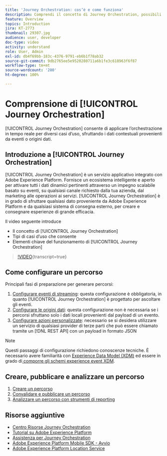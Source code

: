 ```yaml
---
title: 'Journey Orchestration: cos’è e come funziona'
description: Comprendi il concetto di Journey Orchestration, possibili casi d’uso e gli elementi chiave del suo funzionamento.
feature: Overview
topics: Introduction
jira: KT-2773
thumbnail: 29307.jpg
audience: user, developer
doc-type: video
activity: understand
role: User, Admin
exl-id: db4f69bb-183c-4376-9791-eb6b1f78ab32
source-git-commit: 9db2765ee5e9520280711a6b1fe3c618963f6f87
workflow-type: tm+mt
source-wordcount: '280'
ht-degree: 100%

---
```


# Comprensione di [!UICONTROL Journey Orchestration]

[!UICONTROL Journey Orchestration] consente di applicare l’orchestrazione in tempo reale per diversi casi d’uso, sfruttando i dati contestuali provenienti da eventi o origini dati.

## Introduzione a [!UICONTROL Journey Orchestration]

[!UICONTROL Journey Orchestration] è un servizio applicativo integrato con Adobe Experience Platform. Fornisce un ecosistema intelligente e aperto per attivare tutti i dati dinamici pertinenti attraverso un impegno scalabile basato su eventi, su qualsiasi canale richiesto dalla tua azienda, dal marketing alle operazioni ai servizi. [!UICONTROL Journey Orchestration] è in grado di sfruttare qualsiasi dato proveniente da Adobe Experience Platform e da qualsiasi sistema di consegna esterno, per creare e consegnare esperienze di grande efficacia.

Il video seguente introduce

* Il concetto di [!UICONTROL Journey Orchestration]
* Tipi di casi d’uso che consente
* Elementi chiave del funzionamento di [!UICONTROL Journey Orchestration]

>[!VIDEO](https://video.tv.adobe.com/v/29307?learn=on){transcript=true}

## Come configurare un percorso

Principali fasi di preparazione per generare percorsi:

1. [Configurare eventi di streaming](/help/configuring-journey-orchestration/configure-streaming-events.md): questa configurazione è obbligatoria, in quanto [!UICONTROL Journey Orchestration] è progettato per ascoltare gli eventi.
1. [Configurare le origini dati](/help/configuring-journey-orchestration/configure-data-sources.md): questa configurazione non è necessaria se i percorsi sfruttano solo i dati locali provenienti dal payload di un evento.
1. [Configurare azioni personalizzate](/help/configuring-journey-orchestration/configure-actions.md): necessario se si desidera utilizzare un servizio di qualsiasi provider di terze parti che può essere chiamato tramite un [!DNL REST API] con un payload in formato JSON

>[!NOTE]
>
>Questi passaggi di configurazione richiedono conoscenze tecniche. È necessario avere familiarità con [Experience Data Model (XDM)](https://experienceleague.adobe.com/docs/platform-learn/tutorials/schemas/schemas-and-experience-data-model.html?lang=it) ed essere in grado di[ comporre gli schemi experience event XDM](https://experienceleague.adobe.com/docs/platform-learn/tutorials/schemas/create-schemas.html?lang=it).

## Creare, pubblicare e analizzare un percorso

1. [Creare un percorso](/help/building-a-journey/creating-a-journey.md)
1. [Convalidare e pubblicare un percorso](/help/validate-and-publish-a-journey.md)
1. [Analizzare un percorso con strumenti di reporting](/help/analyze-a-journey-via-reporting-tools.md)

## Risorse aggiuntive

* [Centro Risorse Journey Orchestration](https://experienceleague.adobe.com/docs/journeys/using/journey-orchestration-home.html?lang=it)
* [Tutorial su Adobe Experience Platform](https://experienceleague.adobe.com/docs/platform-learn/tutorials/overview.html?lang=it)
* [Assistenza per Journey Orchestration](/help/understanding-journey-orchestration.md)
* [Adobe Experience Platform Mobile SDK - Avvio](https://experienceleague.adobe.com/docs/platform-learn/data-collection/mobile-sdk/overview.html?lang=it)
* [Adobe Experience Platform Location Service](https://experienceleague.adobe.com/docs/places/using/home.html?lang=it)
